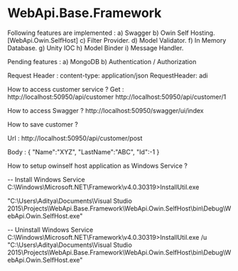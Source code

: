 # WebApi.Base.Framework

Following features are implemented :
a) Swagger
b) Owin Self Hosting. [WebApi.Owin.SelfHost]
c) Filter Provider.
d) Model Validator.
f) In Memory Database.
g) Unity IOC
h) Model Binder
i) Message Handler.

Pending features : 
a) MongoDB 
b) Authentication / Authorization

Request Header :
content-type: application/json
RequestHeader: adi


How to access customer service ?
Get :
http://localhost:50950/api/customer
http://localhost:50950/api/customer/1

How to access Swagger ?
http://localhost:50950/swagger/ui/index

How to save customer ?

Url : http://localhost:50950/api/customer/post

Body :
{
      "Name":"XYZ",
      "LastName":"ABC",
      "Id":-1
}



How to setup owinself host application as Windows Service ?

-- Install Windows Service
C:\Windows\Microsoft.NET\Framework\v4.0.30319>InstallUtil.exe 

"C:\Users\Aditya\Documents\Visual Studio 2015\Projects\WebApi.Base.Framework\WebApi.Owin.SelfHost\bin\Debug\WebApi.Owin.SelfHost.exe"

-- Uninstall Windows Service
C:\Windows\Microsoft.NET\Framework\v4.0.30319>InstallUtil.exe /u 
"C:\Users\Aditya\Documents\Visual Studio 2015\Projects\WebApi.Base.Framework\WebApi.Owin.SelfHost\bin\Debug\WebApi.Owin.SelfHost.exe"
